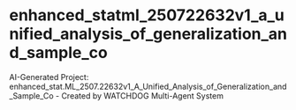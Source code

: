 # enhanced_statml_250722632v1_a_unified_analysis_of_generalization_and_sample_co
AI-Generated Project: enhanced_stat.ML_2507.22632v1_A_Unified_Analysis_of_Generalization_and_Sample_Co - Created by WATCHDOG Multi-Agent System
